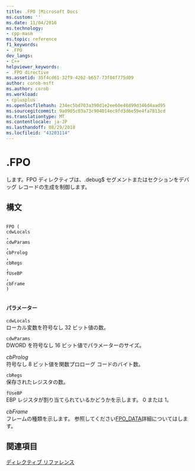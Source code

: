 ```yaml
---
title: .FPO |Microsoft Docs
ms.custom: ''
ms.date: 11/04/2016
ms.technology:
- cpp-masm
ms.topic: reference
f1_keywords:
- .FPO
dev_langs:
- C++
helpviewer_keywords:
- .FPO directive
ms.assetid: 35f4cd61-32f9-4262-b657-73f04f775d09
author: corob-msft
ms.author: corob
ms.workload:
- cplusplus
ms.openlocfilehash: 234ec5bd703a390d1e2ee60e48d99d346d4aad95
ms.sourcegitcommit: 9a0905c03a73c904014ec9fd3d6e59e4fa7813cd
ms.translationtype: MT
ms.contentlocale: ja-JP
ms.lasthandoff: 08/29/2018
ms.locfileid: "43203114"
---
```

# <a name="fpo"></a>.FPO
します。FPO ディレクティブは、.debug$ セグメントまたはセクションをデバッグ レコードの生成を制御します。  
  
## <a name="syntax"></a>構文  
  
```  
  
FPO (  
cdwLocals  
,   
cdwParams  
,   
cbProlog  
,   
cbRegs  
,   
fUseBP  
,   
cbFrame  
)  
  
```  
  
#### <a name="parameters"></a>パラメーター  
 `cdwLocals`  
 ローカル変数を符号なし 32 ビット値の数。  
  
 `cdwParams`  
 DWORD を符号なし 16 ビット値でパラメーターのサイズ。  
  
 *cbProlog*  
 符号なし 8 ビット値を関数プロローグ コードのバイト数。  
  
 `cbRegs`  
 保存されたレジスタの数。  
  
 `fUseBP`  
 EBP レジスタが割り当てられているかどうかを示します。 0 または 1。  
  
 *cbFrame*  
 フレームの種類を示します。  参照してください[FPO_DATA](/windows/desktop/api/winnt/ns-winnt-_fpo_data)詳細についてはします。  
  
## <a name="see-also"></a>関連項目  
 [ディレクティブ リファレンス](../../assembler/masm/directives-reference.md)